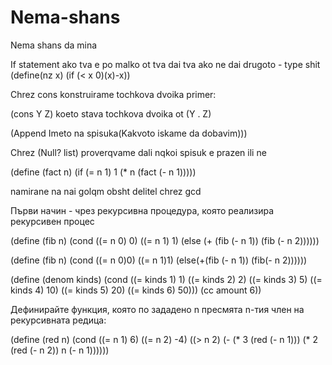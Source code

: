 # Nema-shans
Nema shans da mina


If statement ako tva e po malko ot tva dai tva ako ne dai drugoto - type shit 
(define(nz x)
(if (< x 0)(x)-x))

Chrez cons konstruirame tochkova dvoika primer:

(cons Y Z) koeto stava tochkova dvoika ot (Y . Z)

(Append Imeto na spisuka(Kakvoto iskame da dobavim)))


Chrez
(Null? list)
proverqvame dali nqkoi spisuk e prazen ili ne

(define (fact n)
   (if (= n 1)
     1
   (* n (fact (- n 1)))))

namirane na nai golqm obsht delitel  chrez gcd


Първи начин - чрез рекурсивна процедура, която реализира рекурсивен процес

(define (fib n)
  (cond ((= n 0) 0)
        ((= n 1) 1)
  (else (+ (fib (- n 1)) 
           (fib (- n 2))))))



(define (fib n)
(cond ((= n 0)0)
      ((= n 1)1)
(else(+(fib (- n 1))
        (fib(- n 2))))))


  (define (denom kinds)
    (cond ((= kinds 1) 1)
          ((= kinds 2) 2)
          ((= kinds 3) 5)
          ((= kinds 4) 10)
          ((= kinds 5) 20)
          ((= kinds 6) 50)))
  (cc amount 6))


  Дефинирайте функция, която по зададено n пресмята n-тия член на рекурсивната редица:

(define (red n)
  (cond ((= n 1) 6)
        ((= n 2) -4)
        ((> n 2) (- (* 3 (red (- n 1))) 
             (* 2 (red (- n 2)) n (- n 1))))))









             

